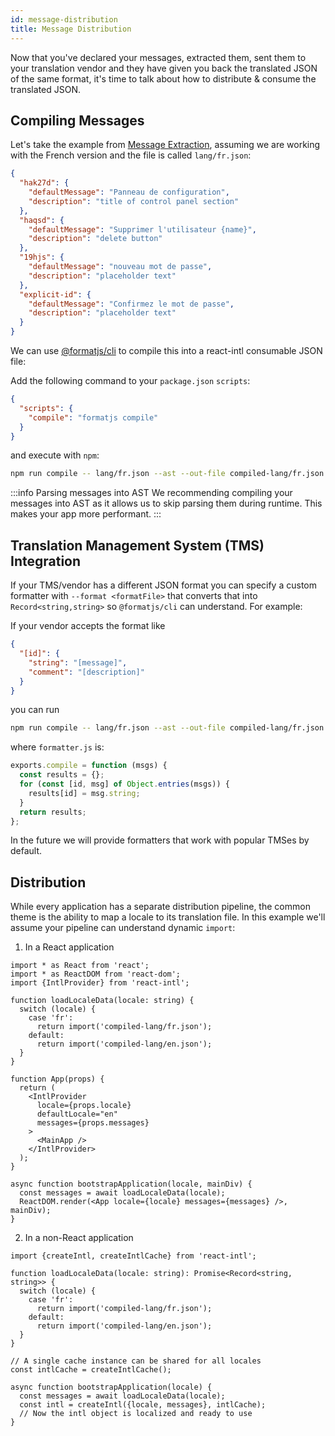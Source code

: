 ```yaml
---
id: message-distribution
title: Message Distribution
---
```


Now that you've declared your messages, extracted them, sent them to your translation vendor and they have given you back the translated JSON of the same format, it's time to talk about how to distribute & consume the translated JSON.

## Compiling Messages

Let's take the example from [Message Extraction](./message-extraction.md), assuming we are working with the French version and the file is called `lang/fr.json`:

```json
{
  "hak27d": {
    "defaultMessage": "Panneau de configuration",
    "description": "title of control panel section"
  },
  "haqsd": {
    "defaultMessage": "Supprimer l'utilisateur {name}",
    "description": "delete button"
  },
  "19hjs": {
    "defaultMessage": "nouveau mot de passe",
    "description": "placeholder text"
  },
  "explicit-id": {
    "defaultMessage": "Confirmez le mot de passe",
    "description": "placeholder text"
  }
}
```

We can use [@formatjs/cli](../tooling/cli.md) to compile this into a react-intl consumable JSON file:

Add the following command to your `package.json` `scripts`:

```json
{
  "scripts": {
    "compile": "formatjs compile"
  }
}
```

and execute with `npm`:

```sh
npm run compile -- lang/fr.json --ast --out-file compiled-lang/fr.json
```

:::info Parsing messages into AST We recommending compiling your messages into AST as it allows us to skip parsing them during runtime. This makes your app more performant. :::

## Translation Management System (TMS) Integration

If your TMS/vendor has a different JSON format you can specify a custom formatter with `--format <formatFile>` that converts that into `Record<string,string>` so `@formatjs/cli` can understand. For example:

If your vendor accepts the format like

```json
{
  "[id]": {
    "string": "[message]",
    "comment": "[description]"
  }
}
```

you can run

```sh
npm run compile -- lang/fr.json --ast --out-file compiled-lang/fr.json --format formatter.js
```

where `formatter.js` is:

```js
exports.compile = function (msgs) {
  const results = {};
  for (const [id, msg] of Object.entries(msgs)) {
    results[id] = msg.string;
  }
  return results;
};
```

In the future we will provide formatters that work with popular TMSes by default.

## Distribution

While every application has a separate distribution pipeline, the common theme is the ability to map a locale to its translation file. In this example we'll assume your pipeline can understand dynamic `import`:

1. In a React application

```tsx
import * as React from 'react';
import * as ReactDOM from 'react-dom';
import {IntlProvider} from 'react-intl';

function loadLocaleData(locale: string) {
  switch (locale) {
    case 'fr':
      return import('compiled-lang/fr.json');
    default:
      return import('compiled-lang/en.json');
  }
}

function App(props) {
  return (
    <IntlProvider
      locale={props.locale}
      defaultLocale="en"
      messages={props.messages}
    >
      <MainApp />
    </IntlProvider>
  );
}

async function bootstrapApplication(locale, mainDiv) {
  const messages = await loadLocaleData(locale);
  ReactDOM.render(<App locale={locale} messages={messages} />, mainDiv);
}
```

2. In a non-React application

```tsx
import {createIntl, createIntlCache} from 'react-intl';

function loadLocaleData(locale: string): Promise<Record<string, string>> {
  switch (locale) {
    case 'fr':
      return import('compiled-lang/fr.json');
    default:
      return import('compiled-lang/en.json');
  }
}

// A single cache instance can be shared for all locales
const intlCache = createIntlCache();

async function bootstrapApplication(locale) {
  const messages = await loadLocaleData(locale);
  const intl = createIntl({locale, messages}, intlCache);
  // Now the intl object is localized and ready to use
}
```
